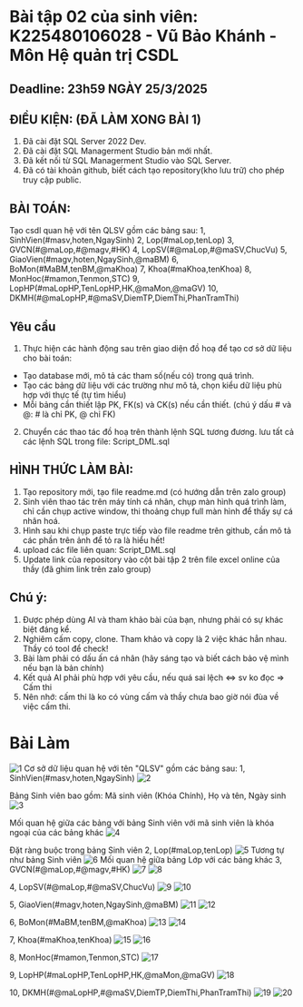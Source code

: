# Bài tập 02 của sinh viên: K225480106028 - Vũ Bảo Khánh - Môn Hệ quản trị CSDL

## Deadline: 23h59 NGÀY 25/3/2025

## ĐIỀU KIỆN: (ĐÃ LÀM XONG BÀI 1)
1. Đã cài đặt SQL Server 2022 Dev.
2. Đã cài đặt SQL Managerment Studio bản mới nhất.
3. Đã kết nối từ SQL Managerment Studio vào SQL Server.
4. Đã có tài khoản github, biết cách tạo repository(kho lưu trữ) cho phép truy cập public.

## BÀI TOÁN:
Tạo csdl quan hệ với tên QLSV gồm các bảng sau:
  1,  SinhVien(#masv,hoten,NgaySinh)
  2,  Lop(#maLop,tenLop)
  3,  GVCN(#@maLop,#@magv,#HK)
  4,  LopSV(#@maLop,#@maSV,ChucVu)
  5,  GiaoVien(#magv,hoten,NgaySinh,@maBM)
  6,  BoMon(#MaBM,tenBM,@maKhoa)
  7,  Khoa(#maKhoa,tenKhoa)
  8,  MonHoc(#mamon,Tenmon,STC)
  9,  LopHP(#maLopHP,TenLopHP,HK,@maMon,@maGV)
  10, DKMH(#@maLopHP,#@maSV,DiemTP,DiemThi,PhanTramThi)

## Yêu cầu
1. Thực hiện các hành động sau trên giao diện đồ hoạ để tạo cơ sở dữ liệu cho bài toán:
  + Tạo database mới, mô tả các tham số(nếu có) trong quá trình.
  + Tạo các bảng dữ liệu với các trường như mô tả, chọn kiểu dữ liệu phù hợp với thực tế (tự tìm hiểu)
  + Mỗi bảng cần thiết lập PK, FK(s) và CK(s) nếu cần thiết. (chú ý dấu # và @: # là chỉ PK, @ chỉ FK)
2. Chuyển các thao tác đồ hoạ trên thành lệnh SQL tương đương. lưu tất cả các lệnh SQL trong file: Script_DML.sql

## HÌNH THỨC LÀM BÀI:
1. Tạo repository mới, tạo file readme.md (có hướng dẫn trên zalo group)
2. Sinh viên thao tác trên máy tính cá nhân, chụp màn hình quá trình làm, chỉ cần chụp active window, thi thoảng chụp full màn hình để thấy sự cá nhân hoá.
3. Hình sau khi chụp paste trực tiếp vào file readme trên github, cần mô tả các phần trên ảnh để tỏ ra là hiểu hết!
4. upload các file liên quan: Script_DML.sql
5. Update link của repository vào cột bài tập 2 trên file excel online của thầy (đã ghim link trên zalo group)

## Chú ý:
1. Được phép dùng AI và tham khảo bài của bạn, nhưng phải có sự khác biệt đáng kể.
2. Nghiêm cấm copy, clone. Tham khảo và copy là 2 việc khác hẳn nhau. Thầy có tool để check!
3. Bài làm phải có dấu ấn cá nhân (hãy sáng tạo và biết cách bảo vệ mình nếu bạn là bản chính)
4. Kết quả AI phải phù hợp với yêu cầu, nếu quá sai lệch <=> sv ko đọc => Cấm thi
5. Nên nhớ: cấm thi là ko có vùng cấm và thầy chưa bao giờ nói đùa về việc cấm thi.

# Bài Làm
![1](https://github.com/user-attachments/assets/9ab7cb68-4073-4452-9d6e-09ef72b3a904)
Cơ sở dữ liệu quan hệ với tên "QLSV" gồm các bảng sau:
  1,  SinhVien(#masv,hoten,NgaySinh)
![2](https://github.com/user-attachments/assets/ce60b13e-7b4a-445a-9cba-9de8c1766004)

Bảng Sinh viên bao gồm: Mã sinh viên (Khóa Chính), Họ và tên, Ngày sinh
![3](https://github.com/user-attachments/assets/5b008a03-f5c3-4b99-a5f5-077846c1cf58)

Mối quan hệ giữa các bảng với bảng Sinh viên với mã sinh viên là khóa ngoại của các bảng khác
![4](https://github.com/user-attachments/assets/2aa995d8-b091-4d5e-b245-c2b785fa1c16)

Đặt ràng buộc trong bảng Sinh viên
  2,  Lop(#maLop,tenLop)
![5](https://github.com/user-attachments/assets/d6841882-fb90-41d5-8f0b-0e18b8ec3c7c)
Tương tự như bảng Sinh viên
![6](https://github.com/user-attachments/assets/0c09de69-2b4b-4640-95d7-e4ea6ce7c557)
Mối quan hệ giữa bảng Lớp với các bảng khác
  3,  GVCN(#@maLop,#@magv,#HK)
![7](https://github.com/user-attachments/assets/39a934fd-c981-4329-88ad-a9b6f1214287)
![8](https://github.com/user-attachments/assets/2a08b944-5f33-4872-9170-e9ec1eb00419)

  4,  LopSV(#@maLop,#@maSV,ChucVu)
![9](https://github.com/user-attachments/assets/fa87566b-7661-4ca4-9a7a-5e9d0e7845cd)
![10](https://github.com/user-attachments/assets/42d415ea-49aa-43f7-b1a7-d8bbdf80ea51)

  5,  GiaoVien(#magv,hoten,NgaySinh,@maBM)
![11](https://github.com/user-attachments/assets/66501ad1-ad30-427a-b9f6-2ab7895e9f4a)
![12](https://github.com/user-attachments/assets/19ccd00c-5d1b-4a05-a909-4756c70cf455)

  6,  BoMon(#MaBM,tenBM,@maKhoa)
![13](https://github.com/user-attachments/assets/2ba25d0b-c43b-4390-93fc-2a4ce34f2d61)
![14](https://github.com/user-attachments/assets/0e6bc00d-9213-4666-b2ae-7b554676e1d5)

  7,  Khoa(#maKhoa,tenKhoa)
![15](https://github.com/user-attachments/assets/d8c749f3-1cee-4f5f-a768-6559e3defb6a)
![16](https://github.com/user-attachments/assets/a440021d-4dd4-470e-a145-d8136b9bd5c6)

  8,  MonHoc(#mamon,Tenmon,STC)
![17](https://github.com/user-attachments/assets/1f82bed3-aa3c-4c6b-8971-aa7db089bb82)

  9,  LopHP(#maLopHP,TenLopHP,HK,@maMon,@maGV)
![18](https://github.com/user-attachments/assets/05595b0d-630c-405e-bd5c-939e1ae9610e)

  10, DKMH(#@maLopHP,#@maSV,DiemTP,DiemThi,PhanTramThi)
![19](https://github.com/user-attachments/assets/e9bf301a-5df4-43d6-8a77-312bd133609a)
![20](https://github.com/user-attachments/assets/c6f24981-36c4-48c3-84c1-e041e887c4ca)

